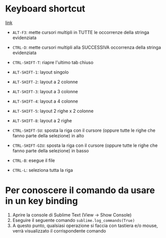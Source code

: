 
# Keyboard shortcut

[link](https://www.shortcutfoo.com/app/dojos/sublime-text-3-win/cheatsheet)

- `ALT-F3`: mette cursori multipli in TUTTE le occorrenze della stringa evidenziata
- `CTRL-D`: mette cursori multipli alla SUCCESSIVA occorrenza della stringa evidenziata
- `CTRL-SHIFT-T`: riapre l'ultimo tab chiuso

- `ALT-SHIFT-1`: layout singolo
- `ALT-SHIFT-2`: layout a 2 colonne
- `ALT-SHIFT-3`: layout a 3 colonne
- `ALT-SHIFT-4`: layout a 4 colonne
- `ALT-SHIFT-5`: layout 2 righe x 2 colonne
- `ALT-SHIFT-8`: layout a 2 righe

- `CTRL-SHIFT-SU`: sposta la riga con il cursore (oppure tutte le righe che fanno parte della selezione) in alto
- `CTRL-SHIFT-GIU`: sposta la riga con il cursore (oppure tutte le righe che fanno parte della selezione) in basso

- `CTRL-B`: esegue il file
- `CTRL-L`: seleziona tutta la riga

# Per conoscere il comando da usare in un key binding

1. Aprire la console di Sublime Text (View -> Show Console)
1. Eseguire il seguente comando `sublime.log_commands(True)`
1. A questo punto, qualsiasi operazione si faccia con tastiera e/o mouse, verrà visualizzato il corrispondente comando
